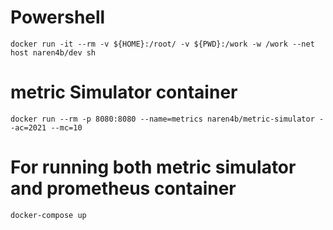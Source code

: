 # Powershell
```
docker run -it --rm -v ${HOME}:/root/ -v ${PWD}:/work -w /work --net host naren4b/dev sh

```
# metric Simulator container 
```
docker run --rm -p 8080:8080 --name=metrics naren4b/metric-simulator --ac=2021 --mc=10

```
# For running both metric simulator and prometheus container

```
docker-compose up
```